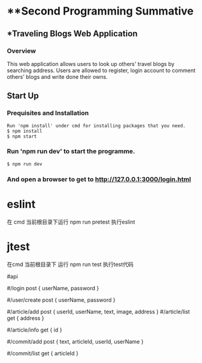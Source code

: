 # **Second Programming Summative
## *Traveling Blogs Web Application

### Overview
This web application allows users to look up others' travel blogs by searching address.
Users are allowed to register, login account to comment others' blogs and write done their owns.

## Start Up
### Prequisites and Installation
    Run 'npm install' under cmd for installing packages that you need.
    $ npm install
    $ npm start
### Run 'npm run dev' to start the programme.
    $ npm run dev
### And open a browser to get to http://127.0.0.1:3000/login.html

# eslint

在 cmd 当前根目录下运行 npm run pretest 执行eslint

# jtest

在cmd 当前根目录下 运行 npm run test 执行test代码

#api

#/login post
{
    userName,
    password
}


#/user/create post
{
    userName,
    password
}

#/article/add post
{
    userId,
    userName,
    text,
    image,
    address
}
#/article/list get
{
    address
}

#/article/info get
{
    id
}

#/commit/add post
{
    text,
    articleId,
    userId,
    userName
}

#/commit/list get
{
    articleId
}
